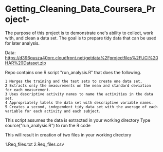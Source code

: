 Getting_Cleaning_Data_Coursera_Project-
=======================================
The purpose of this project is to demonstrate one's ability to collect, work with, and clean a data set. The goal is to prepare tidy data that can be used for later analysis.

Data: https://d396qusza40orc.cloudfront.net/getdata%2Fprojectfiles%2FUCI%20HAR%20Dataset.zip 

Repo contains one R script "run_analysis.R" that does the following.

    1 Merges the training and the test sets to create one data set.
    2 Extracts only the measurements on the mean and standard deviation for each measurement.
    3 Uses descriptive activity names to name the activities in the data set.
    4 Appropriately labels the data set with descriptive variable names.
    5 Creates a second, independent tidy data set with the average of each variable for each activity and each subject.

This script assumes the data is extracted in your working directory
Type source("run_analysis.R") to run the R code

This will result in creation of two files in your working directory

1.Req_files.txt
2.Req_files.csv
